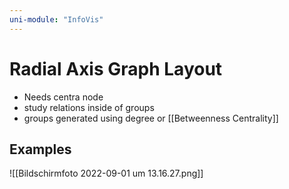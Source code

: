```yaml
---
uni-module: "InfoVis"
---
```


# Radial Axis Graph Layout

- Needs centra node
- study relations inside of groups
- groups generated using degree or [[Betweenness Centrality]]

## Examples

![[Bildschirmfoto 2022-09-01 um 13.16.27.png]]
